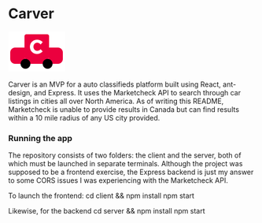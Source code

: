 # Carver

![A custom Carver logo](https://github.com/mahimabhayana/mahimabhayana.github.io/blob/master/images/Carver.png?raw=true)
 
Carver is an MVP for a auto classifieds platform built using React, ant-design, and Express. It uses the Marketcheck API to search through car listings in cities all over North America. As of writing this README, Marketcheck is unable to provide results in Canada but can find results within a 10 mile radius of any US city provided.

### Running the app
The repository consists of two folders: the client and the server, both of which must be launched in separate terminals. Although the project was supposed to be a frontend exercise, the Express backend is just my answer to some CORS issues I was experiencing with the Marketcheck API.

To launch the frontend:
cd client && npm install
npm start

Likewise, for the backend
cd server && npm install
npm start
